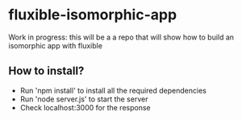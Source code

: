 # fluxible-isomorphic-app
Work in progress: this will be a a repo that will show how to build an isomorphic app with fluxible

## How to install? ##

* Run 'npm install' to install all the required dependencies
* Run 'node server.js' to start the server
* Check localhost:3000 for the response
